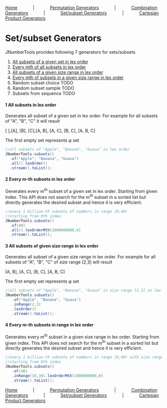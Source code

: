 [Home](../../README.md)
&emsp;&emsp;&emsp; | &emsp;&emsp;&emsp;
[Permutation Generators](../permutations/README.md)
&emsp;&emsp;&emsp; | &emsp;&emsp;&emsp;
[Combination Generators](../combinations/README.md)
&emsp;&emsp;&emsp; | &emsp;&emsp;&emsp;
[Set/subset Generators](../sets/sets.md)
&emsp;&emsp;&emsp; | &emsp;&emsp;&emsp;
[Cartesian Product Generators](../products/README.md)



# Set/subset Generators

JNumberTools provides following 7 generators for sets/subsets


1. [All subsets of a given set in lex order](#1-all-subsets-in-lex-order)
2. [Every mth of all subsets in lex order](#2-every-m-th-subsets-in-lex-order)
3. [All subsets of a given size range in lex order](#3-all-subsets-of-given-size-range-in-lex-order)
4. [Every mth of subsets in a given size range in lex order](#4-every-m-th-subsets-in-range-in-lex-order)
5. Random subset choice TODO
6. Random subset sample TODO
7. Subsets from sequence TODO


#### 1 All subsets in lex order
Generates all subset of a given set in lex order.
For example for all subsets of "A", "B", "C"
it will result

[ ],[A], [B], [C],[A, B], [A, C], [B, C], [A, B, C]

The first empty set represents φ set
```java
//all subsets of "Apple", "Banana", "Guava" in lex order
JNumberTools.subsets()
  .of("Apple", "Banana", "Guava")
  .all().lexOrder()
  .stream().toList();
```

#### 2 Every m-th subsets in lex order
Generates every m<sup>th</sup> subset of a given set in lex order. Starting from given index.
This API does not search for the m<sup>th</sup> subset in a sorted list but
directly generates the desired subset and hence it is very efficient.

```java
//every 1 billion-th subsets of numbers in range [0,40)
//starting from 0th index
JNumberTools.subsets()
  .of(40)
  .all().lexOrderMth(1000000000,0)
  .stream().toList();
```

#### 3 All subsets of given size range in lex order
Generates all subset of a given size range in lex order.
For example for all subsets of "A", "B", "C" of size range [2,3]
will result

[A, B], [A, C], [B, C], [A, B, C]

The first empty set represents φ set
```java
//all subsets of "Apple", "Banana", "Guava" in size range [2,3] in lex order
JNumberTools.subsets()
   .of("Apple", "Banana", "Guava")
   .inRange(2,3)
   .lexOrder()
   .stream().toList();
```

#### 4 Every m-th subsets in range in lex order
Generates every m<sup>th</sup> subset in a given size range in lex order. Starting from given index.
This API does not search for the m<sup>th</sup> subset in a sorted list but
directly generates the desired subset and hence it is very efficient.

```java
//every 1 billion-th subsets of numbers in range [0,40) with size range [10,39]
//starting from 0th index
JNumberTools.subsets()
   .of(40)
   .inRange(10,39).lexOrderMth(1000000000,0)
   .stream().toList();
```

[Home](../../README.md)
&emsp;&emsp;&emsp; | &emsp;&emsp;&emsp;
[Permutation Generators](../permutations/README.md)
&emsp;&emsp;&emsp; | &emsp;&emsp;&emsp;
[Combination Generators](../combinations/README.md)
&emsp;&emsp;&emsp; | &emsp;&emsp;&emsp;
[Set/subset Generators](../sets/sets.md)
&emsp;&emsp;&emsp; | &emsp;&emsp;&emsp;
[Cartesian Product Generators](../products/README.md)



